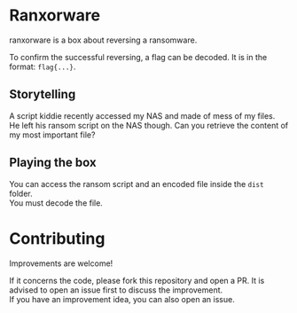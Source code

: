 # Ranxorware
ranxorware is a box about reversing a ransomware.

To confirm the successful reversing, a flag can be decoded. It is in the format: `flag{...}`.

## Storytelling
A script kiddie recently accessed my NAS and made of mess of my files.  
He left his ransom script on the NAS though. Can you retrieve the content of my most important file?

## Playing the box
You can access the ransom script and an encoded file inside the `dist` folder.  
You must decode the file.

# Contributing
Improvements are welcome!

If it concerns the code, please fork this repository and open a PR. It is advised to open an issue first to discuss the improvement.  
If you have an improvement idea, you can also open an issue.
